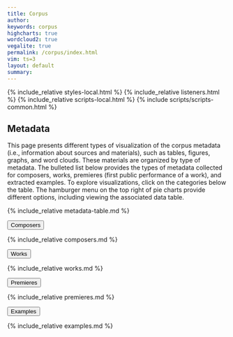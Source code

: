 ```yaml
---
title: Corpus
author:
keywords: corpus
highcharts: true
wordcloud2: true
vegalite: true
permalink: /corpus/index.html
vim: ts=3
layout: default
summary:
---
```

{% include_relative styles-local.html  %}
{% include_relative listeners.html     %}
{% include_relative scripts-local.html %}
{% include scripts/scripts-common.html %}

<section>
	<div class="container">
		<div class="row">
			<div class="col-12">
				<h2 class="mb-6">Metadata</h2>
					<p markdown="1">

This page presents different types of visualization of the corpus
metadata (i.e., information about sources and materials), such as
tables, figures, graphs, and word clouds. These materials are
organized by type of metadata. The bulleted list below provides
the types of metadata collected for composers, works, premieres
(first public performance of a work), and extracted examples.
To explore visualizations, click on the categories below the
table. The hamburger menu on the top right of pie charts provide different options, including viewing the associated data table.
</p>


<script src="https://code.jquery.com/jquery-3.6.0.min.js"></script>
<script src="https://stackpath.bootstrapcdn.com/bootstrap/5.1.3/js/bootstrap.bundle.min.js"></script>
<script>
  let initialLoad = true;
  let hash = window.location.hash;
  if (!hash) {
     initialLoad = false;
  }
  if (hash === "#") {
     initialLoad = false;
  }
  
  document.addEventListener('shown.bs.collapse', function (event) {
    if (initialLoad) {
      initialLoad = false;
      return;
    }
    const offset = 150; // Height of the fixed header
    const elementTop = event.target.getBoundingClientRect().top;
    const offsetPosition = elementTop + window.pageYOffset - offset;
    window.scrollTo({
      top: offsetPosition,
      behavior: 'smooth'
    });
  });
</script>

<section>
<div class="container">
<div class="row">
<div class="col-12">
<p>
{% include_relative metadata-table.md %}
</p>
<div class="accordion accordion-flush mb-5" id="accordionExample">
<div class="accordion-item">
<p class="accordion-header" id="headingOne">
<button class="accordion-button collapsed" type="button" data-bs-toggle="collapse" data-bs-target="#collapseOne" aria-expanded="false" aria-controls="collapseOne">Composers</button>
</p>
<div class="accordion-collapse collapse" id="collapseOne" aria-labelledby="headingOne" data-bs-parent="#accordionExample">
<div class="accordion-body" markdown="1">
{% include_relative composers.md %}
</div>
</div>
</div>
<div class="accordion-item">
<p class="accordion-header" id="headingTwo">
<button class="accordion-button collapsed" type="button" data-bs-toggle="collapse" data-bs-target="#collapseTwo" aria-expanded="false" aria-controls="collapseTwo">Works</button>
</p>
<div class="accordion-collapse collapse" id="collapseTwo" aria-labelledby="headingTwo" data-bs-parent="#accordionExample">
<div class="accordion-body" markdown="1">
{% include_relative works.md %}
</div>
</div>
</div>
<div class="accordion-item">
<p class="accordion-header" id="headingThree">
<button class="accordion-button collapsed" type="button" data-bs-toggle="collapse" data-bs-target="#collapseThree" aria-expanded="false" aria-controls="collapseThree">Premieres</button>
</p>
<div class="accordion-collapse collapse" id="collapseThree" aria-labelledby="headingThree" data-bs-parent="#accordionExample">
<div class="accordion-body" markdown="1">
{% include_relative premieres.md %}
</div>
</div>
</div>
<div class="accordion-item">
<p class="accordion-header" id="headingFour">
<button class="accordion-button collapsed" type="button" data-bs-toggle="collapse" data-bs-target="#collapseFour" aria-expanded="false" aria-controls="collapseFour">Examples</button>
</p>
<div class="accordion-collapse collapse" id="collapseFour" aria-labelledby="headingFour" data-bs-parent="#accordionExample">
<div class="accordion-body" markdown="1">
{% include_relative examples.md %}
</div>
</div>
</div>
</div>
</div>
</div>
</div>
</section>



